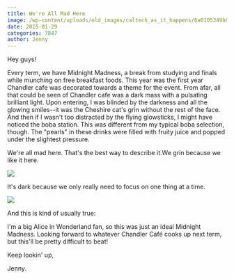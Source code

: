 ```yaml
---
title: We're All Mad Here
image: /wp-content/uploads/old_images/caltech_as_it_happens/6a0105349b8251970b01b7c7259974970b.gif
date: 2015-01-29
categories: 7847
author: Jenny
---
```



Hey guys!

Every term, we have Midnight Madness, a break from studying and finals while munching on free breakfast foods. This year was the first year Chandler cafe was decorated towards a theme for the event. From afar, all that could be seen of Chandler cafe was a dark mass with a pulsating brilliant light. Upon entering, l was blinded by the darkness and all the glowing smiles--it was the Cheshire cat's grin without the rest of the face. And then if I wasn't too distracted by the flying glowsticks, I might have noticed the boba station. This was different from my typical boba selection, though. The "pearls" in these drinks were filled with fruity juice and popped under the slightest pressure.

We're all mad here. That's the best way to describe it.We grin because we like it here.

![](https://mrwgifs.com/wp-content/uploads/2013/06/The-Mad-Hatter-Smiles-In-Alice-In-Wonderland-Gif.gif)

It's dark because we only really need to focus on one thing at a time.

![](https://media.giphy.com/media/1d1aR5MshLzbO/giphy.gif)

And this is kind of usually true:

I'm a big Alice in Wonderland fan, so this was just an ideal Midnight Madness. Looking forward to whatever Chandler Café cooks up next term, but this'll be pretty difficult to beat!

Keep lookin' up,

Jenny.

